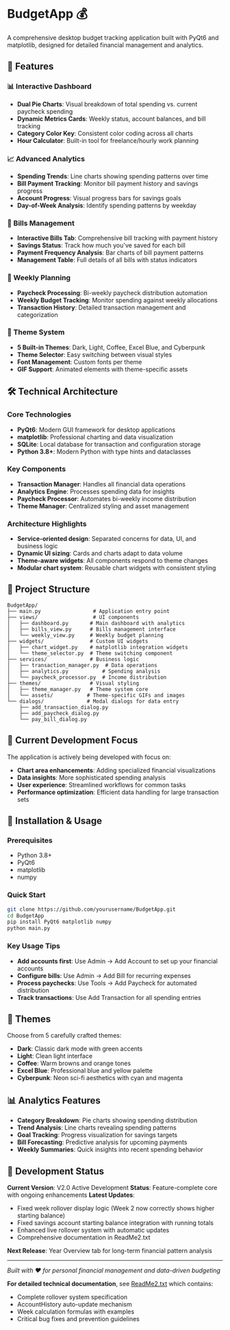 # BudgetApp 💰

A comprehensive desktop budget tracking application built with PyQt6 and matplotlib, designed for detailed financial management and analytics.

## 🚀 Features

### 📊 Interactive Dashboard
- **Dual Pie Charts**: Visual breakdown of total spending vs. current paycheck spending
- **Dynamic Metrics Cards**: Weekly status, account balances, and bill tracking
- **Category Color Key**: Consistent color coding across all charts
- **Hour Calculator**: Built-in tool for freelance/hourly work planning

### 📈 Advanced Analytics
- **Spending Trends**: Line charts showing spending patterns over time
- **Bill Payment Tracking**: Monitor bill payment history and savings progress
- **Account Progress**: Visual progress bars for savings goals
- **Day-of-Week Analysis**: Identify spending patterns by weekday

### 🧾 Bills Management
- **Interactive Bills Tab**: Comprehensive bill tracking with payment history
- **Savings Status**: Track how much you've saved for each bill
- **Payment Frequency Analysis**: Bar charts of bill payment patterns
- **Management Table**: Full details of all bills with status indicators

### 📅 Weekly Planning
- **Paycheck Processing**: Bi-weekly paycheck distribution automation
- **Weekly Budget Tracking**: Monitor spending against weekly allocations
- **Transaction History**: Detailed transaction management and categorization

### 🎨 Theme System
- **5 Built-in Themes**: Dark, Light, Coffee, Excel Blue, and Cyberpunk
- **Theme Selector**: Easy switching between visual styles
- **Font Management**: Custom fonts per theme
- **GIF Support**: Animated elements with theme-specific assets

## 🛠️ Technical Architecture

### Core Technologies
- **PyQt6**: Modern GUI framework for desktop applications
- **matplotlib**: Professional charting and data visualization
- **SQLite**: Local database for transaction and configuration storage
- **Python 3.8+**: Modern Python with type hints and dataclasses

### Key Components
- **Transaction Manager**: Handles all financial data operations
- **Analytics Engine**: Processes spending data for insights
- **Paycheck Processor**: Automates bi-weekly income distribution
- **Theme Manager**: Centralized styling and asset management

### Architecture Highlights
- **Service-oriented design**: Separated concerns for data, UI, and business logic
- **Dynamic UI sizing**: Cards and charts adapt to data volume
- **Theme-aware widgets**: All components respond to theme changes
- **Modular chart system**: Reusable chart widgets with consistent styling

## 📁 Project Structure

```
BudgetApp/
├── main.py                 # Application entry point
├── views/                  # UI components
│   ├── dashboard.py       # Main dashboard with analytics
│   ├── bills_view.py      # Bills management interface
│   └── weekly_view.py     # Weekly budget planning
├── widgets/               # Custom UI widgets
│   ├── chart_widget.py    # matplotlib integration widgets
│   └── theme_selector.py  # Theme switching component
├── services/              # Business logic
│   ├── transaction_manager.py  # Data operations
│   ├── analytics.py           # Spending analysis
│   └── paycheck_processor.py  # Income distribution
├── themes/                # Visual styling
│   ├── theme_manager.py   # Theme system core
│   └── assets/           # Theme-specific GIFs and images
└── dialogs/              # Modal dialogs for data entry
    ├── add_transaction_dialog.py
    ├── add_paycheck_dialog.py
    └── pay_bill_dialog.py
```

## 🎯 Current Development Focus

The application is actively being developed with focus on:
- **Chart area enhancements**: Adding specialized financial visualizations
- **Data insights**: More sophisticated spending analysis
- **User experience**: Streamlined workflows for common tasks
- **Performance optimization**: Efficient data handling for large transaction sets

## 🔧 Installation & Usage

### Prerequisites
- Python 3.8+
- PyQt6
- matplotlib
- numpy

### Quick Start
```bash
git clone https://github.com/yourusername/BudgetApp.git
cd BudgetApp
pip install PyQt6 matplotlib numpy
python main.py
```

### Key Usage Tips
- **Add accounts first**: Use Admin → Add Account to set up your financial accounts
- **Configure bills**: Use Admin → Add Bill for recurring expenses
- **Process paychecks**: Use Tools → Add Paycheck for automated distribution
- **Track transactions**: Use Add Transaction for all spending entries

## 🎨 Themes

Choose from 5 carefully crafted themes:
- **Dark**: Classic dark mode with green accents
- **Light**: Clean light interface 
- **Coffee**: Warm browns and orange tones
- **Excel Blue**: Professional blue and yellow palette
- **Cyberpunk**: Neon sci-fi aesthetics with cyan and magenta

## 📊 Analytics Features

- **Category Breakdown**: Pie charts showing spending distribution
- **Trend Analysis**: Line charts revealing spending patterns
- **Goal Tracking**: Progress visualization for savings targets
- **Bill Forecasting**: Predictive analysis for upcoming payments
- **Weekly Summaries**: Quick insights into recent spending behavior

## 🚧 Development Status

**Current Version**: V2.0 Active Development
**Status**: Feature-complete core with ongoing enhancements
**Latest Updates**:
- Fixed week rollover display logic (Week 2 now correctly shows higher starting balance)
- Fixed savings account starting balance integration with running totals
- Enhanced live rollover system with automatic updates
- Comprehensive documentation in ReadMe2.txt

**Next Release**: Year Overview tab for long-term financial pattern analysis

---

*Built with ❤️ for personal financial management and data-driven budgeting*

**For detailed technical documentation**, see [ReadMe2.txt](ReadMe2.txt) which contains:
- Complete rollover system specification
- AccountHistory auto-update mechanism
- Week calculation formulas with examples
- Critical bug fixes and prevention guidelines
